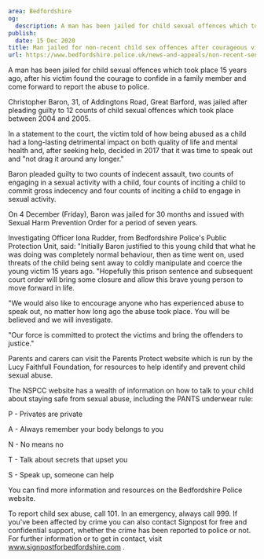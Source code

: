```yaml
area: Bedfordshire
og:
  description: A man has been jailed for child sexual offences which took place 15 years ago, after his victim found the courage to confide in a family member and come forward to report the abuse to police.
publish:
  date: 15 Dec 2020
title: Man jailed for non-recent child sex offences after courageous victim speaks out
url: https://www.bedfordshire.police.uk/news-and-appeals/non-recent-sentencing-dec2020
```

A man has been jailed for child sexual offences which took place 15 years ago, after his victim found the courage to confide in a family member and come forward to report the abuse to police.

Christopher Baron, 31, of Addingtons Road, Great Barford, was jailed after pleading guilty to 12 counts of child sexual offences which took place between 2004 and 2005.

In a statement to the court, the victim told of how being abused as a child had a long-lasting detrimental impact on both quality of life and mental health and, after seeking help, decided in 2017 that it was time to speak out and "not drag it around any longer."

Baron pleaded guilty to two counts of indecent assault, two counts of engaging in a sexual activity with a child, four counts of inciting a child to commit gross indecency and four counts of inciting a child to engage in sexual activity.

On 4 December (Friday), Baron was jailed for 30 months and issued with Sexual Harm Prevention Order for a period of seven years.

Investigating Officer Iona Rudder, from Bedfordshire Police's Public Protection Unit, said: "Initially Baron justified to this young child that what he was doing was completely normal behaviour, then as time went on, used threats of the child being sent away to coldly manipulate and coerce the young victim 15 years ago. "Hopefully this prison sentence and subsequent court order will bring some closure and allow this brave young person to move forward in life.

"We would also like to encourage anyone who has experienced abuse to speak out, no matter how long ago the abuse took place. You will be believed and we will investigate.

"Our force is committed to protect the victims and bring the offenders to justice."

Parents and carers can visit the Parents Protect website which is run by the Lucy Faithfull Foundation, for resources to help identify and prevent child sexual abuse.

The NSPCC website has a wealth of information on how to talk to your child about staying safe from sexual abuse, including the PANTS underwear rule:

P - Privates are private

A - Always remember your body belongs to you

N - No means no

T - Talk about secrets that upset you

S - Speak up, someone can help

You can find more information and resources on the Bedfordshire Police website.

To report child sex abuse, call 101. In an emergency, always call 999. If you've been affected by crime you can also contact Signpost for free and confidential support, whether the crime has been reported to police or not. For further information or to get in contact, visit www.signpostforbedfordshire.com .
